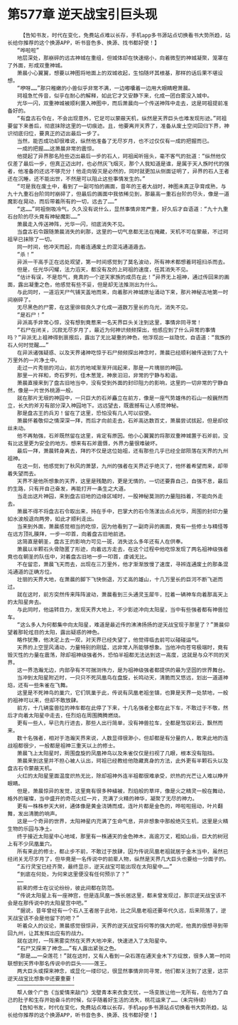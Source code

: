 # 第577章 逆天战宝引巨头现
        【告知书友，时代在变化，免费站点难以长存，手机app多书源站点切换看书大势所趋，站长给你推荐的这个换源APP，听书音色多、换源、找书都好使！】
       “哗啦啦”
       地层深处，那崩碎的远古神城在重组，但城体却在快速缩小，向着微型的神城凝聚，笼罩在了外面，形成双重神城。
       萧晨小心翼翼，想要以神图将地面上的双城收起，生怕随坏其根基，那样的话后果不堪设想。
       “咿呀……”那只稚嫩的小兽似乎非常不满，一边嘟囔着一边用大眼睛瞪萧晨。
       珂祖急忙传音，似乎在耐心的解释，如此它才又安静下来，化成一团白雾没入城中。
       光华一闪，双重神城被顺利置入神图中，而后萧晨向一个传送神阵中走去，这是珂祖提前准备好的。
       “有盘古石令在，不会出现意外，它足可以蒙蔽天机，纵然是天界巨头也难发现形迹。”珂祖要留下来善后，彻底抹除这里的一切痕迹。且，他要离开天界了，准备从废土空间回归下界，神识彻底归位，要真正的迈出最后一步了。
       当然，能否成功却很难说，纵然他准备了无尽岁月，也不过仅仅有一成的把握而已。
       一成的把握……这萧晨非常的震惊。
       他提起了异界那名险些迈出最后一步的石人，珂祖闻听摇头，毫不客气的批道：“纵然他仅仅差了最后一步，但真正迈出时，也必然灰飞烟灭，那个人我知道是谁，是属于天人族时代的强者，他准备的还远不够充分！他走向毁灭是必然的，同时就更加从侧面证明了，异界的石人王者还在沉睡，还不能出世，不然是可以阻止这些事情发生的。”
       “可是我在废土中，看到了一副可怕的画面，昔年的王者大战时，神图未真正孕育成熟，与九十九重石台阶同时崩碎了，但最后的画面中我依稀见到，那最高一重石台阶的尽头，像是一道魔影在晃动，而后带着所有的一切，远去了……”
       “这……”珂祖倒吸冷气，久久没有说什么，显然事情非常严重，好久后才自语道：“九十九重石台阶的尽头竟有神秘魔影……”
       萧晨走入传送神阵，光华一闪，彻底消失不见。
       当盘古石令跟随萧晨消失的刹那，这里的一切气息都无法在掩藏，天机不可在蒙蔽，不过珂祖早已抹除了一切。
       同一时间，他冲天而起，向着连通废土的混沌通道遁去。
       “杀！”
       异派一干高手正在远处观望，第一时间感觉到了莫名波动，所有神术都想着珂祖扫杀而去。
       但是，任光华闪耀，法力滔天，都没有及的上珂祖的速度，任其消失不见。
       “估计有误，不是怨气，竟真的一个逆天家族的成员在此！”异界无上祖神，通过传回来的画面，露出凝重之色，他感觉有些不妥，但是却无法推测出为什么。
       与此同时，一道滔天尸气铺天盖地而来，向着那片神城原址涌动下来，那片神秘古地第一时间崩碎了。
       无尽黑色的尸雾，在这里徘徊良久才化成一道数万里长的乌光，消失不见。
       “是石尸！”
       异派高手非常心惊，没有想到竟惹来一名天界巨头关注到这里，事情非同寻常！
       “石尸在闭关，沉寂无尽岁月了，最近为何神识频频探出，他感应到了什么异常的事情吗？”异派无上祖神得到禀报后，露出了无比凝重的神色，他浮现出一丝隐忧，自语道：“我族的石人何时觉醒……”
       在异派诸强疑惑、以及天界诸神吃惊于石尸频频探出神念时，萧晨已经顺利被传送到了九十万里外的一片净土中。
       走过一片秀丽的河山，前方的地域渐渐开阔起来，那是一片瑰丽的神园。
       那里一片祥和，奇石罗列，佳木葱茏，神泉汩汩，非常的宁静与和谐。
       萧晨直接来到了盘古旧地当中，没有受到外面的封印阻力的影响，这里的一切非常的宁静自然，像是一片世外桃源一般。
       就在那片无垠的神园中，一只巨大的石斧矗立在前方，像是一座气势雄伟的石山一般巍然而立，长大的斧刃有部分深入神园地下。远远望去，既震撼有让人感觉神秘。
       那是盘古王的兵刃！留在了这里，恐怕没有几人可以驭使。
       萧晨怀着敬仰之情深深一拜，而后才向前走去，石斧高达数百丈，萧晨尝试拔起，但是却纹丝未动。
       他不再勉强，石斧既然留在这里，肯定有原因。他小心翼翼的将那双重神城置于石斧前，没有比这里更为安全的地方。想来有石斧震慑，外界力量很难破坏。
       最后一拜，萧晨转身离去，拜的不仅是这位始祖，还有那些几乎已经全部陨落在天界的九州祖神。
       在这一刻，他感觉到了秋风的萧瑟，九州的强者在天界近乎绝灭了，他怀着希望而来，却带着失望而去。
       天界不是他所想象的天界，这里是残酷的，更是无情的，一切还要靠自己，自强不息，最后的生路，只有开自己奋发，再能打开一条生之大道。
       当走出这片神园，来到盘古旧地的边缘区域时，一股神秘莫测的力量阻挡着，不能向外走去。
       萧晨不得不将盘古石令取出来，持在手中，巴掌大的石令荡漾出点点光华，周围的封印力量如水波般退向两旁，如此才顺利走出。
       当来到外面，萧晨感觉相当的吃惊，因为他看到了一副奇异的画面，竟有一些修士与精怪等在远方顶礼膜拜，一步一叩首，向着盘古旧地前进。
       这简直是朝圣，盘古王的影响力可见一斑，消失这么多年还有人在供奉。
       萧晨以半颗石头骨隐匿了形迹，向着远方走去，在这个过程中他吃惊发现了两名祖神级强者竟也在朝圣的队伍中，对着盘古旧地一步一叩首，虔诚无比。
       不在留恋，萧晨飞天而去，出现在三万里外，他才渐渐放慢了速度，寻辨连通废土的那条混沌通道的正确方位。
       壮丽的天界大地，在萧晨的脚下飞快倒退，万丈高的雄山，十几万里长的巨河不断飞逝而过。
       就在这时，前方突然传来阵阵波动，萧晨看到三头通灵玉犀牛，拉着一辆神车向着那高天上的太阳星奔去。
       与此同时，他运转目力，发现天界大地上，不少影迹冲向太阳星，当中有些强者都有神兽拉车。
       “这么多人为何都集中向太阳星，难道是最近传的沸沸扬扬的逆天战宝现于那里了？”萧晨仰望着那轮炫目的太阳，露出疑惑的神色。
       略作犹豫，他决定上去一观，对天界已经失望了，他觉得临去前可以碰碰运气。
       天界的上空罡风涌动，力量特别的刚猛，远非常人所能够想象。当他冲向苍穹极端时，竟有毁灭性的力量在震荡，除却祖神级强者外，恐怕半祖都无法达到这一高度，这就是与众不同的天界。
       这一界浩瀚无边，内部孕有不可揣测伟力，是为祖神级强者都提供的最为坚固的世界舞台。
       当冲到太阳星附近时，一只只不死凤凰鸟在盘旋，长鸣动天，清脆而又悠远，划出一道道神焰，还有一些朱雀在飞舞。
       这里是不死神鸟的巢穴，它们筑巢于此，传说有凤凰老祖坐镇，也算是天界一处禁地，一般的祖神可以来，但却不敢放肆。
       前方，十几辆蛮兽拉的神车都在此停了下来，十几名强者全都在此下车，不敢过于不敬，然后才向着太阳星中走去，任烈焰在周围腾腾燃烧。
       更有一些人，早已先行进去，那些人出行简单，没有神兽拉车，全都是驾驭彩云，飘然而来。
       数十名强者，相对于浩瀚天界来说，人数显得很渺小，但却都是有分量的人，敢来此地的连战祖都很少，一般都是祖神三重天以上的修士。
       萧晨飞上太阳星时，周围盘旋的凤凰神鸟以及朱雀仅仅是扫视了几眼，根本没有阻挡。
       萧晨来到这里并不担心被人认出，珂祖已经教给他隐藏真身的方法，此外更有半颗石头以及盘古石令蒙蔽天机。
       火红的太阳星里面温度炽热无比，除却祖神外连半祖都很难承受，炽热的光芒让人难以睁开眼睛。
       但是，萧晨惊异的发觉，这里竟有很多种植被，烈焰般的草坪，像是火之精灵一般在舞动，格外的璀璨，当中盛开的奇花火红一片，充满了火精的神华，凝聚了无尽的神力。
       更有一株株参天大树，通体像是黄金浇铸而成，连叶片都是金色的，哗啦啦摇动，叶片翻舞，发出清脆的响声。
       这是一个奇异的世界，太阳神星内充满了生命气息，并非想象中那般绝灭生机，这里是火精生物的乐园与净土。
       终于接近太阳星中心地域，那里有一株通天的金色神木，高逾万丈，粗如山岳，巨大的树冠上有不少凤凰巢穴。
       所有来此的修士，都止步不前，不敢过于放肆，因为传说凤凰老祖就居于金木当中，虽然已经闭关无尽岁月了，但毕竟是一名传说中的前辈人物，纵然是天界几大巨头也要给一分面子的。
       “五行灵宝已经齐聚，最终显示，逆天战宝可能出现在太阳星中……”
       “到底在何处，为何来这里便没有任何预示了？”
       ……
       前来的修士在议论纷纷，彼此间都在防范。
       “传说太阳星上有一座神宫，但是连凤凰一族长居这里，都未曾发现过，那宗逆天战宝该不会是在那传说中的太阳星宫中吧。”
       “据说，昔年曾经有一个石人王者居于此地，比之凤凰老祖还要年代久远，后来陨落了，逆天战宝该不会是他留下的吧？”
       听着众人的议论，萧晨感觉很惊异，天界的逆天战宝将何等的强大的呢，他真的很想寻到带回九州，让其发挥出应有的战力。
       就在这时，一阵黑雾突然在天界大地冲来，快速进入了太阳星中。
       “石尸又探来了神念……”有人露出紧张之色。
       “那是……一朵莲花！”就在这时，又有人看到一朵石莲在通天金木下方绽放，很多人第一时间联想到天界中那名传说中的巨头————莲王。
       两大巨头或探来神念，或显化一缕印记，很显然事情非同寻常，他们都关注到了这里，这宗逆天战宝比想象中还要重要！
       ——————————————————
       帮人做个广告《当爱情来敲门》戈壁青本来衣食无忧，一场变故让他一无所有，在他为了自己的肚子和生存开始奋斗的时候，似乎随着好生活的消失，桃花运来了……（未完待续）
       【告知书友，时代在变化，免费站点难以长存，手机app多书源站点切换看书大势所趋，站长给你推荐的这个换源APP，听书音色多、换源、找书都好使！】